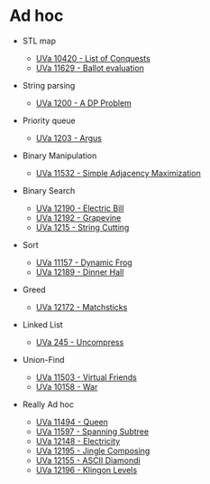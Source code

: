 # Ad hoc

* STL map
  * [UVa 10420 - List of Conquests](http://uva.onlinejudge.org/index.php?option=com_onlinejudge&Itemid=8&page=show_problem&category=24&problem=1361)
  * [UVa 11629 - Ballot evaluation](http://uva.onlinejudge.org/index.php?option=com_onlinejudge&Itemid=8&page=show_problem&category=24&problem=2676)
  
* String parsing  
  * [UVa 1200 - A DP Problem](http://uva.onlinejudge.org/index.php?option=com_onlinejudge&Itemid=8&category=247&page=show_problem&problem=3641)
  
* Priority queue
  * [UVa 1203 - Argus](http://uva.onlinejudge.org/index.php?option=com_onlinejudge&Itemid=8&page=show_problem&category=24&problem=3644)
  
* Binary Manipulation
  * [UVa 11532 - Simple Adjacency Maximization](http://uva.onlinejudge.org/index.php?option=com_onlinejudge&Itemid=8&page=show_problem&category=24&problem=2527)

* Binary Search
  * [UVa 12190 - Electric Bill](http://uva.onlinejudge.org/index.php?option=com_onlinejudge&Itemid=8&page=show_problem&category=24&problem=3342)
  * [UVa 12192 - Grapevine](http://uva.onlinejudge.org/index.php?option=com_onlinejudge&Itemid=8&page=show_problem&category=24&problem=3344) 
  * [UVa 1215 - String Cutting](http://uva.onlinejudge.org/index.php?option=com_onlinejudge&Itemid=8&page=show_problem&category=24&problem=3656)
  
* Sort
  * [UVa 11157 - Dynamic Frog](http://uva.onlinejudge.org/index.php?option=com_onlinejudge&Itemid=8&page=show_problem&category=24&problem=2098)  
  * [UVa 12189 - Dinner Hall](http://uva.onlinejudge.org/index.php?option=com_onlinejudge&Itemid=8&page=show_problem&category=24&problem=3341)
  
* Greed
  * [UVa 12172 - Matchsticks](http://uva.onlinejudge.org/index.php?option=com_onlinejudge&Itemid=8&page=show_problem&category=24&problem=3324)
  
* Linked List
  * [UVa 245 - Uncompress](http://uva.onlinejudge.org/index.php?option=com_onlinejudge&Itemid=8&page=show_problem&category=24&problem=181)
  
* Union-Find
  * [UVa 11503 - Virtual Friends](http://uva.onlinejudge.org/index.php?option=com_onlinejudge&Itemid=8&page=show_problem&category=24&problem=2498)
  * [UVa 10158 - War](http://uva.onlinejudge.org/index.php?option=com_onlinejudge&Itemid=8&page=show_problem&category=24&problem=1099)

* Really Ad hoc
  * [UVa 11494 - Queen](http://uva.onlinejudge.org/index.php?option=com_onlinejudge&Itemid=8&page=show_problem&category=24&problem=2489)
  * [UVa 11597 - Spanning Subtree](http://uva.onlinejudge.org/index.php?option=com_onlinejudge&Itemid=8&page=show_problem&category=24&problem=2644)  
  * [UVa 12148 - Electricity](http://uva.onlinejudge.org/index.php?option=com_onlinejudge&Itemid=8&page=show_problem&category=24&problem=3300)
  * [UVa 12195 - Jingle Composing](http://uva.onlinejudge.org/index.php?option=com_onlinejudge&Itemid=8&page=show_problem&category=24&problem=3347)
  * [UVa 12155 - ASCII Diamondi](http://uva.onlinejudge.org/index.php?option=com_onlinejudge&Itemid=8&page=show_problem&category=24&problem=3307)
  * [UVa 12196 - Klingon Levels](http://uva.onlinejudge.org/index.php?option=com_onlinejudge&Itemid=8&page=show_problem&category=24&problem=3348)
